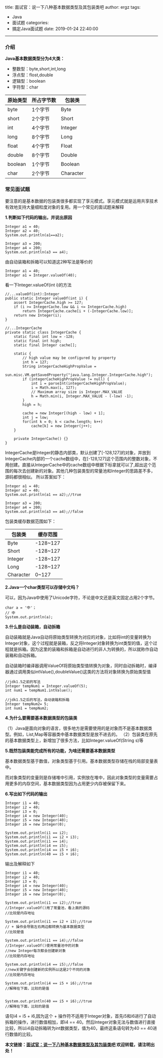 title: 面试官：说一下八种基本数据类型及其包装类吧
author: ergz
tags:
  - Java
  - 面试题
categories:
  - 搞定Java面试题
date: 2019-01-24 22:40:00
---
### 介绍
**Java基本数据类型分为4大类：**

- 整数型：byte,short,int,long
- 浮点型：flost,double
- 逻辑型：boolean
- 字符型：char

原始类型 | 所占字节数 |  包装类  
-|-|-
byte | 1个字节 | Byte |
short | 2个字节 | Short |
int | 4个字节 | Integer |
long | 8个字节 | Long |
float | 4个字节 | Float |
double | 8个字节 | Double |
boolean | 1个字节 | Boolean |
char | 2个字节 | Character |

<!--more-->
### 常见面试题
要注意的是基本数据的包装类很多都实现了享元模式。享元模式就是运用共享技术有效地支持大量细粒度对象的复用。用一个常见的面试题来解释

**1.判断如下代码的输出，并说出原因**

    Integer a1 = 40;
	Integer a2 = 40;
	System.out.println(a1==a2);
	
	Integer a3 = 200;
	Integer a4 = 200;
	System.out.println(a3 == a4);

由自动装箱和拆箱可以知道这2种写法是等价的
	
	Integer a1 = 40;
	Integer a1 = Integer.valueOf(40);
看一下Integer.valueOf(int i)的方法
	
	//...valueOf(int):Integer
    public static Integer valueOf(int i) {
        assert IntegerCache.high >= 127;
        if (i >= IntegerCache.low && i <= IntegerCache.high)
            return IntegerCache.cache[i + (-IntegerCache.low)];
        return new Integer(i);
    }

	//...IntegerCache
	private static class IntegerCache {
        static final int low = -128;
        static final int high;
        static final Integer cache[];

        static {
            // high value may be configured by property
            int h = 127;
            String integerCacheHighPropValue =
                sun.misc.VM.getSavedProperty("java.lang.Integer.IntegerCache.high");
            if (integerCacheHighPropValue != null) {
                int i = parseInt(integerCacheHighPropValue);
                i = Math.max(i, 127);
                // Maximum array size is Integer.MAX_VALUE
                h = Math.min(i, Integer.MAX_VALUE - (-low) -1);
            }
            high = h;

            cache = new Integer[(high - low) + 1];
            int j = low;
            for(int k = 0; k < cache.length; k++)
                cache[k] = new Integer(j++);
        }

        private IntegerCache() {}
    }
IntegerCache是Integer的静态内部类，默认创建了[-128,127]的对象，并放到IntegerCache内部的一个cache数组中，在[-128,127]这个范围内的整数对象，不用创建。直接从IntegerCache中的cache数组中根据下标拿就可以了,超出这个范围的每次去创建新的对象。其他几种包装类型的常量池和Integer的思路差不多，源码都很相似。
所以答案如下：
	
	Integer a1 = 40;
	Integer a2 = 40;
	System.out.println(a1 == a2);//true
	
	Integer a3 = 200;
	Integer a4 = 200;
	System.out.println(a3 == a4);//false

包装类缓存数据范围如下：

包装类 | 缓存范围
-|-
Byte | -128~127 
Short | -128~127 
Integer | -128~127
Long | -128~127
Character | 0~127

**2.Java一个char类型可以存储中文吗？**

可以，因为Java中使用了Unicode字符，不论是中文还是英文固定占用2个字节。

	char a = '中'；
	// 中
	System.out.println(a);	

**3.什么是自动装箱，自动拆箱**

自动装箱就是Java自动将原始类型转换为对应的对象，比如将int的变量转换为Integer对象，这个过程就是装箱，反之将Integer对象转换为int类型的值，这个过程就是拆箱。因为这里的装箱和拆箱是自动进行的非人为转换的，所以就称作自动装箱和自动拆箱。

自动装箱时编译器调用ValueOf将原始类型值转换为对象，同时自动拆箱时，编译器通过调用类似intValue(),doubleValue()这类的方法将对象转换为原始类型值
	
	//jdk1.5之前的写法
	Integer tempNum1 = Integer.valueOf(5);
	int num1 = tempNum1.intValue();
	
	//jdk1.5之后的写法，自动装箱和拆箱
	Integer tempNum2= 5;
	int num1 = tempNum2;

**4.为什么要需要基本数据类型的包装类**

（1）Java是面向对象的语言，很多地方是需要使用的是对象而不是基本数据类型。例如，List,Map等容器类中基本数据类型是放不进去的。
（2）包装类在原先的基本数据类型上，新增加了很多方法，比如Integer.valueOf(String s)等
	
**5.既然包装类能完成所有的功能，为啥还需要基本数据类型**

基本数据类型基于数值，对象类型基于引用。基本数据类型存储在栈的局部变量表中。

而对象类型的变量则是存储堆中引用，实例放在堆中，因此对象类型的变量需要占用更多的内存空间，基本数据类型因为占用更少内存被保留下来。

**6.写出如下代码的输出**

	Integer i1 = 40;
	Integer i2 = 40;
	Integer i3 = 0;
	Integer i4 = new Integer(40);
	Integer i5 = new Integer(40);
	Integer i6 = new Integer(0);
	
	System.out.println(i1 == i2);
	System.out.println(i1 == i2 + i3);
	System.out.println(i1 == i4);
	System.out.println(i4 == i5);
	System.out.println(i4 == i5 + i6);
	System.out.println(40 == i5 + i6);


输出及解释如下
	
	Integer i1 = 40;
	Integer i2 = 40;
	Integer i3 = 0;
	Integer i4 = new Integer(40);
	Integer i5 = new Integer(40);
	Integer i6 = new Integer(0);
	
	System.out.println(i1 == i2);//true
	//Integer.valueOf()用了常量池，看上面的源码
	//比较是内存地址

	System.out.println(i1 == i2 + i3);//true
	// + 操作会导致左右两边都转换为基本数据类型
	//比较是值

	System.out.println(i1 == i4);//false
	//Integer.valueOf()使用常量池中的对象
	//new Integer每次都会创建新对象
	//比较是内存地址

	System.out.println(i4 == i5);//false
	//new关键字会创建新的实例所以这是2个不同的对象
	//比较是内存地址

	System.out.println(i4 == i5 + i6);//true
	//解释在下面，比较的是值


	System.out.println(40 == i5 + i6);//true
	//解释在下面，比较的是值

语句i4 = i5 + i6,因为这个 + 操作符不适用于Integer对象，首先i5和i6进行了自动拆箱的操作，进行数值相加，即i4 == 40。然后Integer对象无法与数值进行直接比较，所以i4自动拆箱转为int数据类型，值为40，最终这条语句转为40 == 40进行数值的比较。


**本文链接：[面试官：说一下八种基本数据类型及其包装类吧]()
欢迎转载，请注明出处！**